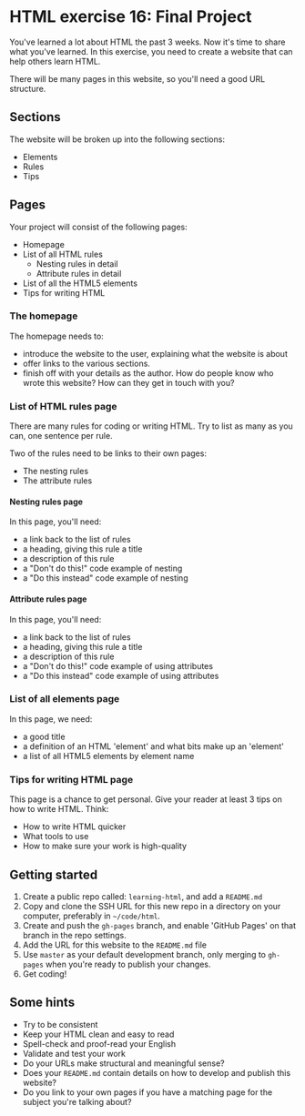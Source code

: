 # HTML exercise 16: Final Project

You've learned a lot about HTML the past 3 weeks. Now it's time to share what you've learned. In this exercise, you need to create a website that can help others learn HTML.

There will be many pages in this website, so you'll need a good URL structure.

## Sections

The website will be broken up into the following sections:

- Elements
- Rules
- Tips

## Pages

Your project will consist of the following pages:

- Homepage
- List of all HTML rules
  - Nesting rules in detail
  - Attribute rules in detail
- List of all the HTML5 elements
- Tips for writing HTML

### The homepage

The homepage needs to:

- introduce the website to the user, explaining what the website is about
- offer links to the various sections.
- finish off with your details as the author. How do people know who wrote this website? How can they get in touch with you?

### List of HTML rules page

There are many rules for coding or writing HTML. Try to list as many as you can, one sentence per rule.

Two of the rules need to be links to their own pages:

- The nesting rules
- The attribute rules

#### Nesting rules page

In this page, you'll need:

- a link back to the list of rules
- a heading, giving this rule a title
- a description of this rule
- a "Don't do this!" code example of nesting
- a "Do this instead" code example of nesting

#### Attribute rules page

In this page, you'll need:

- a link back to the list of rules
- a heading, giving this rule a title
- a description of this rule
- a "Don't do this!" code example of using attributes
- a "Do this instead" code example of using attributes

### List of all elements page

In this page, we need:

- a good title
- a definition of an HTML 'element' and what bits make up an 'element'
- a list of all HTML5 elements by element name

### Tips for writing HTML page

This page is a chance to get personal. Give your reader at least 3 tips on how to write HTML. Think:

- How to write HTML quicker
- What tools to use
- How to make sure your work is high-quality

## Getting started

1. Create a public repo called: `learning-html`, and add a `README.md`
1. Copy and clone the SSH URL for this new repo in a directory on your computer, preferably in `~/code/html`.
1. Create and push the `gh-pages` branch, and enable 'GitHub Pages' on that branch in the repo settings.
1. Add the URL for this website to the `README.md` file
1. Use `master` as your default development branch, only merging to `gh-pages` when you're ready to publish your changes.
1. Get coding!

## Some hints

- Try to be consistent
- Keep your HTML clean and easy to read
- Spell-check and proof-read your English
- Validate and test your work
- Do your URLs make structural and meaningful sense?
- Does your `README.md` contain details on how to develop and publish this website?
- Do you link to your own pages if you have a matching page for the subject you're talking about?
